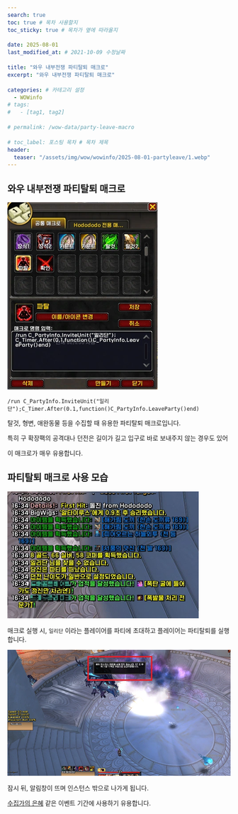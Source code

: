 ```yaml
---
search: true
toc: true # 목차 사용할지
toc_sticky: true # 목차가 옆에 따라올지

date: 2025-08-01
last_modified_at: # 2021-10-09 수정날짜

title: "와우 내부전쟁 파티탈퇴 매크로"
excerpt: "와우 내부전쟁 파티탈퇴 매크로"

categories: # 카테고리 설정
  - WOWinfo
# tags:
#   - [tag1, tag2]

# permalink: /wow-data/party-leave-macro

# toc_label: 포스팅 목차 # 목차 제목
header:
  teaser: "/assets/img/wow/wowinfo/2025-08-01-partyleave/1.webp"
---
```


## 와우 내부전쟁 파티탈퇴 매크로

![이미지 설명](/assets/img/wow/wowinfo/2025-08-01-partyleave/1.webp)

```  
/run C_PartyInfo.InviteUnit("일리단");C_Timer.After(0.1,function()C_PartyInfo.LeaveParty()end)
```  

탈것, 형변, 애완동물 등을 수집할 때 유용한 파티탈퇴 매크로입니다.  

특히 구 확장팩의 공격대나 던전은 길이가 길고 입구로 바로 보내주지 않는 경우도 있어

이 매크로가 매우 유용합니다.

## 파티탈퇴 매크로 사용 모습

![이미지 설명](/assets/img/wow/wowinfo/2025-08-01-partyleave/2.webp)

매크로 실행 시, `일리단` 이라는 플레이어를 파티에 초대하고 플레이어는 파티탈퇴를 실행합니다.

![이미지 설명](/assets/img/wow/wowinfo/2025-08-01-partyleave/3.webp)

잠시 뒤, 알림창이 뜨며 인스턴스 밖으로 나가게 됩니다.

[수집가의 은혜](https://www.wowhead.com/ko/guide/world-events/collectors-bounty-guide-mounts-rewards) 같은 이벤트 기간에 사용하기 유용합니다.